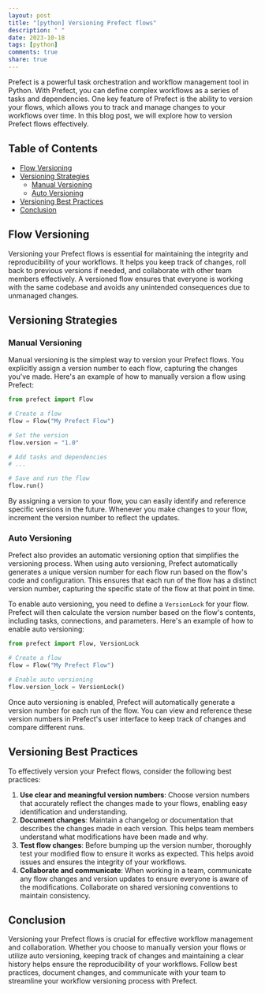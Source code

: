 ```yaml
---
layout: post
title: "[python] Versioning Prefect flows"
description: " "
date: 2023-10-18
tags: [python]
comments: true
share: true
---
```

Prefect is a powerful task orchestration and workflow management tool in Python. With Prefect, you can define complex workflows as a series of tasks and dependencies. One key feature of Prefect is the ability to version your flows, which allows you to track and manage changes to your workflows over time. In this blog post, we will explore how to version Prefect flows effectively.

## Table of Contents
- [Flow Versioning](#flow-versioning)
- [Versioning Strategies](#versioning-strategies)
  - [Manual Versioning](#manual-versioning)
  - [Auto Versioning](#auto-versioning)
- [Versioning Best Practices](#versioning-best-practices)
- [Conclusion](#conclusion)

## Flow Versioning
Versioning your Prefect flows is essential for maintaining the integrity and reproducibility of your workflows. It helps you keep track of changes, roll back to previous versions if needed, and collaborate with other team members effectively. A versioned flow ensures that everyone is working with the same codebase and avoids any unintended consequences due to unmanaged changes.

## Versioning Strategies
### Manual Versioning
Manual versioning is the simplest way to version your Prefect flows. You explicitly assign a version number to each flow, capturing the changes you've made. Here's an example of how to manually version a flow using Prefect:

```python
from prefect import Flow

# Create a flow
flow = Flow("My Prefect Flow")

# Set the version
flow.version = "1.0"

# Add tasks and dependencies
# ...

# Save and run the flow
flow.run()
```

By assigning a version to your flow, you can easily identify and reference specific versions in the future. Whenever you make changes to your flow, increment the version number to reflect the updates.

### Auto Versioning
Prefect also provides an automatic versioning option that simplifies the versioning process. When using auto versioning, Prefect automatically generates a unique version number for each flow run based on the flow's code and configuration. This ensures that each run of the flow has a distinct version number, capturing the specific state of the flow at that point in time.

To enable auto versioning, you need to define a `VersionLock` for your flow. Prefect will then calculate the version number based on the flow's contents, including tasks, connections, and parameters. Here's an example of how to enable auto versioning:

```python
from prefect import Flow, VersionLock

# Create a flow
flow = Flow("My Prefect Flow")

# Enable auto versioning
flow.version_lock = VersionLock()
```

Once auto versioning is enabled, Prefect will automatically generate a version number for each run of the flow. You can view and reference these version numbers in Prefect's user interface to keep track of changes and compare different runs.

## Versioning Best Practices
To effectively version your Prefect flows, consider the following best practices:

1. **Use clear and meaningful version numbers**: Choose version numbers that accurately reflect the changes made to your flows, enabling easy identification and understanding.
2. **Document changes**: Maintain a changelog or documentation that describes the changes made in each version. This helps team members understand what modifications have been made and why.
3. **Test flow changes**: Before bumping up the version number, thoroughly test your modified flow to ensure it works as expected. This helps avoid issues and ensures the integrity of your workflows.
4. **Collaborate and communicate**: When working in a team, communicate any flow changes and version updates to ensure everyone is aware of the modifications. Collaborate on shared versioning conventions to maintain consistency.

## Conclusion
Versioning your Prefect flows is crucial for effective workflow management and collaboration. Whether you choose to manually version your flows or utilize auto versioning, keeping track of changes and maintaining a clear history helps ensure the reproducibility of your workflows. Follow best practices, document changes, and communicate with your team to streamline your workflow versioning process with Prefect.